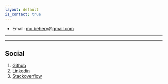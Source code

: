 ```yaml
---
layout: default
is_contact: true
---
```


* Email: [mo.behery@gmail.com](mailto:mo.behery@gmail.com)

<!-- * Phone: [+91-123123](tel:+91-123123) -->

---

<!-- 
## Mailing Address

> 221B, Baker Street
>
> London
>
> United Kingdom -->

---

## Social

1. [Github](https://github.com/Behery)
2. [Linkedin](linkedin.com/in/mo-behery)
3. [Stackoverflow](https://stackexchange.com/users/119676)